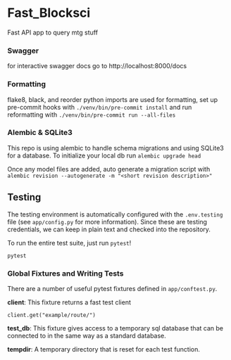 # Fast_Blocksci
Fast API app to query mtg stuff

### Swagger 
for interactive swagger docs go to http://localhost:8000/docs


### Formatting
flake8, black, and reorder python imports are used for formatting, set up pre-commit hooks with `./venv/bin/pre-commit install`
and run reformatting with `./venv/bin/pre-commit run --all-files`

### Alembic & SQLite3
This repo is using alembic to handle schema migrations and using SQLite3 for a database. To initialize your local db run `alembic upgrade head`

Once any model files are added, auto generate a migration script with `alembic revision --autogenerate -m "<short revision description>"`

## Testing
The testing environment is automatically configured with the `.env.testing` file (see `app/config.py` for more information). Since these are testing credentials, we can keep in plain text and checked into the repository.

To run the entire test suite, just run `pytest`!
```
pytest
```



### Global Fixtures and Writing Tests
There are a number of useful pytest fixtures defined in `app/conftest.py`.

**client**: This fixture returns a fast test client

```
client.get("example/route/")
```

**test_db**: This fixture gives access to a temporary sql database that can be connected to in the same way as a 
standard database.

**tempdir**: A temporary directory that is reset for each test function.
